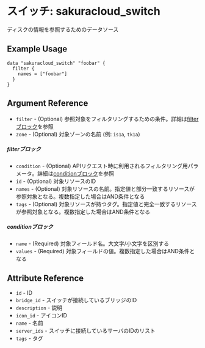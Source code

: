 # スイッチ: sakuracloud_switch

ディスクの情報を参照するためのデータソース

## Example Usage

```hcl
data "sakuracloud_switch" "foobar" {
  filter {
    names = ["foobar"]
  }
}
```

## Argument Reference

* `filter` - (Optional) 参照対象をフィルタリングするための条件。詳細は[filterブロック](#filter)を参照 
* `zone` - (Optional) 対象ゾーンの名前 (例: `is1a`, `tk1a`)  

##### filterブロック

* `condition` - (Optional) APIリクエスト時に利用されるフィルタリング用パラメータ。詳細は[conditionブロック](#condition)を参照  
* `id` - (Optional) 対象リソースのID 
* `names` - (Optional) 対象リソースの名前。指定値と部分一致するリソースが参照対象となる。複数指定した場合はAND条件となる  
* `tags` - (Optional) 対象リソースが持つタグ。指定値と完全一致するリソースが参照対象となる。複数指定した場合はAND条件となる

##### conditionブロック

* `name` - (Required) 対象フィールド名。大文字/小文字を区別する  
* `values` - (Required) 対象フィールドの値。複数指定した場合はAND条件となる


## Attribute Reference

* `id` - ID
* `bridge_id` - スイッチが接続しているブリッジのID
* `description` - 説明
* `icon_id` - アイコンID
* `name` - 名前
* `server_ids` - スイッチに接続しているサーバのIDのリスト
* `tags` - タグ


